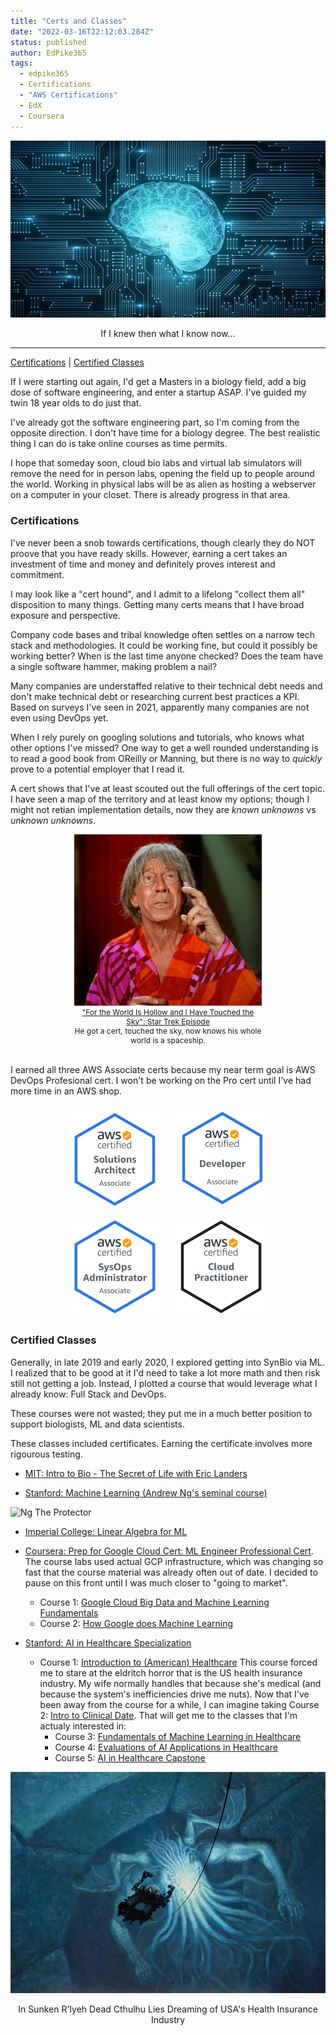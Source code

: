 ```yaml
---
title: "Certs and Classes"
date: "2022-03-16T22:12:03.284Z"
status: published
author: EdPike365
tags:
  - edpike365
  - Certifications
  - "AWS Certifications"
  - EdX
  - Coursera
---
```


![Galaxy Brain](ai2.webp)

<div style="text-align:center;" > If I knew then what I know now...</div>

---

[Certifications](#certifications) | [Certified Classes](#certified-classes)

If I were starting out again, I'd get a Masters in a biology field, add a big dose of software engineering, and enter a startup ASAP. I've guided my twin 18 year olds to do just that.

<!-- excerpt-end -->

I've already got the software engineering part, so I'm coming from the opposite direction. I don't have time for a biology degree. The best realistic thing I can do is take online courses as time permits.

I hope that someday soon, cloud bio labs and virtual lab simulators will remove the need for in person labs, opening the field up to people around the world. Working in physical labs will be as alien as hosting a webserver on a computer in your closet. There is already progress in that area.

### Certifications

I've never been a snob towards certifications, though clearly they do NOT proove that you have ready skills. However, earning a cert takes an investment of time and money and definitely proves interest and commitment.

I may look like a "cert hound", and I admit to a lifelong "collect them all" disposition to many things. Getting many certs means that I have broad exposure and perspective.

Company code bases and tribal knowledge often settles on a narrow tech stack and methodologies. It could be working fine, but could it possibly be working better? When is the last time anyone checked? Does the team have a single software hammer, making problem a nail?

Many companies are understaffed relative to their technical debt needs and don't make technical debt or researching current best practices a KPI. Based on surveys I've seen in 2021, apparently many companies are not even using DevOps yet.

When I rely purely on googling solutions and tutorials, who knows what other options I've missed? One way to get a well rounded understanding is to read a good book from OReilly or Manning, but there is no way to _quickly_ prove to a potential employer that I read it.

A cert shows that I've at least scouted out the full offerings of the cert topic. I have seen a map of the territory and at least know my options; though I might not retian implementation details, now they are _known unknowns_ vs _unknown unknowns_.

<section style="display:flex; justify-content: center; align-content:center;">
<div style="width:300px; text-align: center;">
  <a href="https://www.youtube.com/watch?v=JEB7O1K1ZXI">
    <img alt="Man got certs, touched sky, now knows his whole world is a spaceship."  src="./Fabrini_old_man.jpg" >
    <span style="display:block; font-size:.75rem;" class="caption">"For the World Is Hollow and I Have Touched the Sky": Star Trek Episode</span>
  </a>
  <span style="display:block; font-size:.75rem;">He got a cert, touched the sky, now knows his whole world is a spaceship.</span>
</div>
</section>
</br>

I earned all three AWS Associate certs because my near term goal is AWS DevOps Profesional cert. I won't be working on the Pro cert until I've had more time in an AWS shop.

<!--- Why this HTML code block?
1. gatsby markdown remark grabs the img tag and mangles it, makes it full page, so I am having to hide it inside a section and div.
2. gatsby markdown remark also grabs tables and mangles them, so I am using sections and divs to control image size
3. These badges are transparent png's, but gatsby sharper is creating blurring rasters as part of its resize. I need to find a fix for that.
-->
<section style="display:flex; flex-wrap: wrap; justify-content: center; align-content:center; background-color: var(--color-background-default);">
  <div style="height: 150px; width:150px; margin: 12px; background-color: var(--color-background-default);">
    <a href="https://www.credly.com/badges/da583886-8eed-4cdf-a781-edba4df1441f/public_url">
    <img src="aws-certified-solutions-architect-associate.png" >
    </a>
  </div>
  <div style="height: 150px; width:150px; margin: 10px;">
    <a href="https://www.credly.com/badges/df083b22-7afd-477a-ba2a-e9f4147f6036/public_url">
    <img src="aws-certified-developer-associate.png" >
    </a>
  </div>
  <div style="height: 150px; width:150px; margin: 10px;">
    <a href="https://www.credly.com/badges/31296217-f775-4fe5-8b93-91e470c11794/public_url">
    <img src="aws-certified-sysops-administrator-associate.png">
    </a>
  </div>
  <div style="height: 150px; width:150px; margin:10px;">
    <a href="https://www.credly.com/badges/03dab080-d984-4ac6-ba78-81040e94204c/public_url">
      <img src="aws-certified-cloud-practitioner.png">
    </a>
  </div>
</section>

### Certified Classes

Generally, in late 2019 and early 2020, I explored getting into SynBio via ML. I realized that to be good at it I'd need to take a lot more math and then risk still not getting a job. Instead, I plotted a course that would leverage what I already know: Full Stack and DevOps.

These courses were not wasted; they put me in a much better position to support biologists, ML and data scientists.

These classes included certificates. Earning the certificate involves more rigourous testing.

- [MIT: Intro to Bio - The Secret of Life with Eric Landers](https://www.edx.org/course/introduction-to-biology-the-secret-of-life-3)

- [Stanford: Machine Learning (Andrew Ng's seminal course)](https://www.coursera.org/learn/machine-learning)

![Ng The Protector](/protector_ng.jpeg)

- [Imperial College: Linear Algebra for ML](https://www.coursera.org/learn/linear-algebra-machine-learning?specialization=mathematics-machine-learning)

- [Coursera: Prep for Google Cloud Cert: ML Engineer Professional Cert](https://www.coursera.org/professional-certificates/preparing-for-google-cloud-machine-learning-engineer-professional-certificate). The course labs used actual GCP infrastructure, which was changing so fast that the course material was already often out of date. I decided to pause on this front until I was much closer to "going to market".

  - Course 1: [Google Cloud Big Data and Machine Learning Fundamentals](https://www.coursera.org/learn/gcp-big-data-ml-fundamentals?specialization=preparing-for-google-cloud-machine-learning-engineer-professional-certificate)
  - Course 2: [How Google does Machine Learning](https://www.coursera.org/learn/google-machine-learning?specialization=preparing-for-google-cloud-machine-learning-engineer-professional-certificate)

- [Stanford: AI in Healthcare Specialization](https://www.coursera.org/specializations/ai-healthcare#about)
  - Course 1: [Introduction to (American) Healthcare](https://www.coursera.org/learn/intro-to-healthcare?specialization=ai-healthcare) This course forced me to stare at the eldritch horror that is the US health insurance industry. My wife normally handles that because she's medical (and because the system's inefficiencies drive me nuts). Now that I've been away from the course for a while, I can imagine taking Course 2: [Intro to Clinical Date](https://www.coursera.org/learn/introduction-clinical-data?specialization=ai-healthcare). That will get me to the classes that I'm actualy interested in:
    - Course 3: [Fundamentals of Machine Learning in Healthcare](https://www.coursera.org/learn/fundamental-machine-learning-healthcare?specialization=ai-healthcare)
    - Course 4: [Evaluations of AI Applications in Healthcare](https://www.coursera.org/learn/evaluations-ai-applications-healthcare?specialization=ai-healthcare)
    - Course 5: [AI in Healthcare Capstone](https://www.coursera.org/learn/ai-in-healthcare-capstone?specialization=ai-healthcare)

![Dead Chthulhu Lies Dreaming](cthulhu-lies-dreaming.jpg)

<div style="text-align: center;" class="caption">In Sunken R'lyeh Dead Cthulhu Lies Dreaming of USA's Health Insurance Industry</div>

<br/>
<br/>
